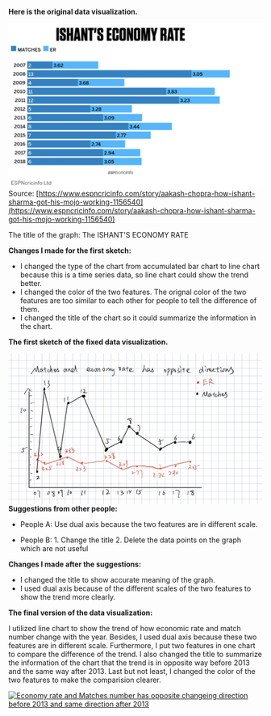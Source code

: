 **Here is the original data visualization.**

<img src="./original.jpg"
     alt="original data visualizaiton"
     style="float: left; margin-right: 10px;" />

Source: [https://www.espncricinfo.com/story/aakash-chopra-how-ishant-sharma-got-his-mojo-working-1156540](https://www.espncricinfo.com/story/aakash-chopra-how-ishant-sharma-got-his-mojo-working-1156540)

The title of the graph: The ISHANT'S ECONOMY RATE

**Changes I made for the first sketch:**
* I changed the type of the chart from accumulated bar chart to line chart because this is a time series data, so line chart could show the trend better.
* I changed the color of the two features. The orignal color of the two features are too similar to each other for people to tell the difference of them.
* I changed the title of the chart so it could summarize the information in the chart.


**The first sketch of the fixed data visualization.**

<img src="./sketches.jpg"
     alt="original data visualizaiton"
     style="float: left; margin-right: 10px;" />
     
**Suggestions from other people:**
* People A: Use dual axis because the two features are in different scale.

* People B: 1. Change the title 2. Delete the data points on the graph which are not useful

**Changes I made after the suggestions:**
* I changed the title to show accurate meaning of the graph.
* I used dual axis because of the different scales of the two features to show the trend more clearly.


**The final version of the data visualization:**

I utilized line chart to show the trend of how economic rate and match number change with the year. Besides, I used dual axis because these two features are in different scale. Furthermore, I put two features in one chart to compare the difference of the trend. I also changed the title to summarize the information of the chart that the trend is in opposite way before 2013 and the same way after 2013. Last but not least, I changed the color of the two features to make the comparision clearer. 


<div class='tableauPlaceholder' id='viz1663541019311' style='position: relative'><noscript><a href='#'><img alt='Economy rate and Matches number has opposite changeing direction before 2013 and same direction after 2013 ' src='https:&#47;&#47;public.tableau.com&#47;static&#47;images&#47;As&#47;Assignment3_16635338725130&#47;Sheet1&#47;1_rss.png' style='border: none' /></a></noscript><object class='tableauViz'  style='display:none;'><param name='host_url' value='https%3A%2F%2Fpublic.tableau.com%2F' /> <param name='embed_code_version' value='3' /> <param name='site_root' value='' /><param name='name' value='Assignment3_16635338725130&#47;Sheet1' /><param name='tabs' value='no' /><param name='toolbar' value='yes' /><param name='static_image' value='https:&#47;&#47;public.tableau.com&#47;static&#47;images&#47;As&#47;Assignment3_16635338725130&#47;Sheet1&#47;1.png' /> <param name='animate_transition' value='yes' /><param name='display_static_image' value='yes' /><param name='display_spinner' value='yes' /><param name='display_overlay' value='yes' /><param name='display_count' value='yes' /><param name='language' value='en-US' /><param name='filter' value='publish=yes' /></object></div>                
<script type='text/javascript'>                    
     var divElement = document.getElementById('viz1663541019311');                    
     var vizElement = divElement.getElementsByTagName('object')[0];                    
     vizElement.style.width='100%';vizElement.style.height=(divElement.offsetWidth*0.75)+'px';                    
     var scriptElement = document.createElement('script');                    
     scriptElement.src = 'https://public.tableau.com/javascripts/api/viz_v1.js';                    
     vizElement.parentNode.insertBefore(scriptElement, vizElement);                
</script>

